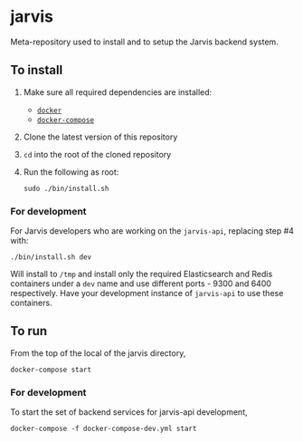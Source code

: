 # jarvis

Meta-repository used to install and to setup the Jarvis backend system.

## To install

1. Make sure all required dependencies are installed:
    - [`docker`](https://docs.docker.com/engine/installation/)
    - [`docker-compose`](https://docs.docker.com/engine/installation/)
2. Clone the latest version of this repository
3. `cd` into the root of the cloned repository
4. Run the following as root:

    ```
    sudo ./bin/install.sh
    ```

### For development

For Jarvis developers who are working on the `jarvis-api`, replacing step #4 with:

```
./bin/install.sh dev
```

Will install to `/tmp` and install only the required Elasticsearch and Redis containers under a `dev` name and use different ports - 9300 and 6400 respectively.  Have your development instance of `jarvis-api` to use these containers.

## To run

From the top of the local of the jarvis directory,

```
docker-compose start
```

### For development

To start the set of backend services for jarvis-api development,

```
docker-compose -f docker-compose-dev.yml start
```
